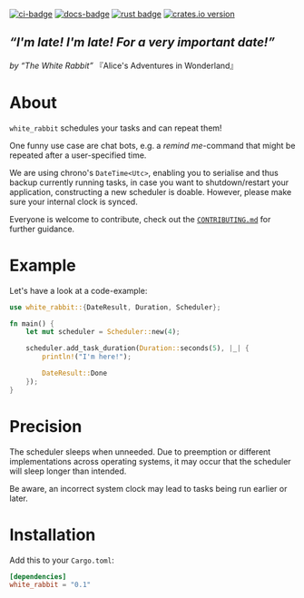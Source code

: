 [![ci-badge][]][ci] [![docs-badge][]][docs] [![rust badge]][rust link] [![crates.io version]][crates.io link]

## *“I'm late! I'm late! For a very important date!”*
*by “The White Rabbit”* 『Alice's Adventures in Wonderland』

# About

`white_rabbit` schedules your tasks and can repeat them!

One funny use case are chat bots, e.g. a *remind me*-command that might be
repeated after a user-specified time.

We are using chrono's `DateTime<Utc>`, enabling you to serialise and thus backup currently
running tasks, in case you want to shutdown/restart your application,
constructing a new scheduler is doable. However, please make sure your internal
clock is synced.

Everyone is welcome to contribute, check out
the [`CONTRIBUTING.md`](CONTRIBUTING.md) for further guidance.

# Example
Let's have a look at a code-example:

```rust
use white_rabbit::{DateResult, Duration, Scheduler};

fn main() {
    let mut scheduler = Scheduler::new(4);

    scheduler.add_task_duration(Duration::seconds(5), |_| {
        println!("I'm here!");

        DateResult::Done
    });
}
```

# Precision

The scheduler sleeps when unneeded. Due to preemption or different
implementations across operating systems, it may occur that the scheduler will
sleep longer than intended.

Be aware, an incorrect system clock may lead to tasks being run earlier or
later.

# Installation
Add this to your `Cargo.toml`:

```toml
[dependencies]
white_rabbit = "0.1"
```

[ci]: https://dev.azure.com/lakeware/white_rabbit/_build?definitionId=8
[ci-badge]: https://img.shields.io/azure-devops/build/lakeware/dfa18c4f-23ad-4c36-810f-144481ab4c93/8/master.svg?style=flat-square

[docs-badge]: https://img.shields.io/badge/docs-online-5023dd.svg?style=flat-square&colorB=32b6b7
[docs]: https://docs.rs/white_rabbit

[rust badge]: https://img.shields.io/badge/rust-1.34.1+-93450a.svg?style=flat-square&colorB=ff9a0d
[rust link]: https://blog.rust-lang.org/2019/04/25/Rust-1.34.1.html

[crates.io link]: https://crates.io/crates/white_rabbit
[crates.io version]: https://img.shields.io/crates/v/white_rabbit.svg?style=flat-square&colorB=b73732
